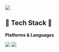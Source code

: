 <img src="https://capsule-render.vercel.app/api?type=waving&color=auto&height=200&section=header&text=Strong-AI&fontSize=90" />

## 🔨 Tech Stack 🔨
**Platforms & Languages**

<img src="https://img.shields.io/badge/Google Colab-000000?style=flat&logo=Python&logoColor=white"/>

<img src="https://img.shields.io/badge/Python-000000?style=flat&logo=Python&logoColor=white"/>



